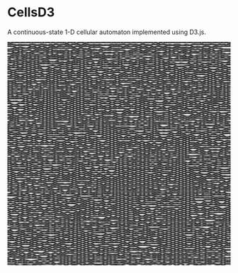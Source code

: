 # CellsD3
A continuous-state 1-D cellular automaton implemented using D3.js.

![Alt text](example.png "Sample output")
